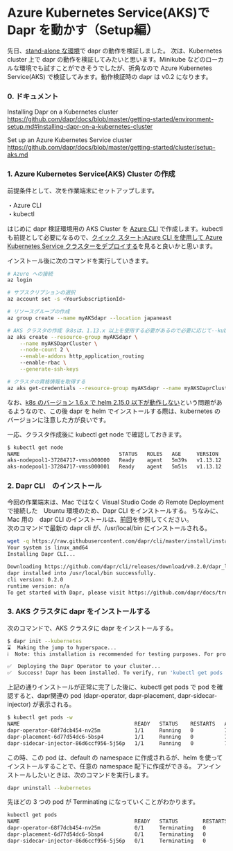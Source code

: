 # Azure Kubernetes Service(AKS)で Dapr を動かす（Setup編）


先日、[stand-alone な環境](../../../../2019/11/16/20191116_dapr/)で dapr の動作を検証しました。
次は、Kubernetes cluster 上で dapr の動作を検証してみたいと思います。Minikube などのローカルな環境でも試すことができそうでしたが、折角なので Azure Kubernetes Service(AKS) で検証してみます。動作検証時の dapr は v0.2 になります。

### 0. ドキュメント
Installing Dapr on a Kubernetes cluster  
https://github.com/dapr/docs/blob/master/getting-started/environment-setup.md#installing-dapr-on-a-kubernetes-cluster

Set up an Azure Kubernetes Service cluster <br>
https://github.com/dapr/docs/blob/master/getting-started/cluster/setup-aks.md

### 1. Azure Kubernetes Service(AKS) Cluster の作成
前提条件として、次を作業端末にセットアップします。

・Azure CLI <br>
・kubectl <br>

はじめに dapr 検証環境用の AKS Cluster を [Azure CLI](https://docs.microsoft.com/ja-jp/cli/azure/install-azure-cli?view=azure-cli-latest) で作成します。kubectl も前提として必要になるので、[クイック スタート:Azure CLI を使用して Azure Kubernetes Service クラスターをデプロイする](https://docs.microsoft.com/ja-jp/azure/aks/kubernetes-walkthrough)を見ると良いかと思います。

インストール後に次のコマンドを実行していきます。

```sh
# Azure への接続
az login

# サブスクリプションの選択
az account set -s <YourSubscriptionId>

# リソースグループの作成
az group create --name myAKSdapr --location japaneast

# AKS クラスタの作成（k8sは、1.13.x 以上を使用する必要があるので必要に応じて--kubernetes-versionで指定する）
az aks create --resource-group myAKSdapr \
    --name myAKSDaprCluster \
    --node-count 2 \
    --enable-addons http_application_routing
    --enable-rbac \
    --generate-ssh-keys

# クラスタの資格情報を取得する
az aks get-credentials --resource-group myAKSdapr --name myAKSDaprCluster
```

なお、[k8s のバージョン 1.6.x で helm 2.15.0 以下が動作しない](https://github.com/helm/helm/issues/6374#issuecomment-537185486)という問題があるようなので、この後 dapr を helm でインストールする際は、kubernetes のバージョンに注意した方が良いです。


一応、クラスタ作成後に kubectl get node で確認しておきます。

```sh
$ kubectl get node
NAME                                STATUS   ROLES   AGE     VERSION
aks-nodepool1-37284717-vmss000000   Ready    agent   5m39s   v1.13.12
aks-nodepool1-37284717-vmss000001   Ready    agent   5m51s   v1.13.12
```

### 2. Dapr CLI　のインストール
今回の作業端末は、Mac ではなく Visual Studio Code の Remote Deployment で接続した　Ubuntu 環境のため、Dapr CLI をインストールする。
ちなみに、Mac 用の　dapr CLI のインストールは、[前回](../../../../2019/11/16/20191116_dapr/)を参照してください。<br>
次のコマンドで最新の dapr cli が、/usr/local/bin にインストールされる。

```sh
wget -q https://raw.githubusercontent.com/dapr/cli/master/install/install.sh -O - | /bin/bash
Your system is linux_amd64
Installing Dapr CLI...

Downloading https://github.com/dapr/cli/releases/download/v0.2.0/dapr_linux_amd64.tar.gz ...
dapr installed into /usr/local/bin successfully.
cli version: 0.2.0 
runtime version: n/a
To get started with Dapr, please visit https://github.com/dapr/docs/tree/master/getting-started
```

### 3. AKS クラスタに dapr をインストールする
次のコマンドで、AKS クラスタに dapr をインストールする。

```sh
$ dapr init --kubernetes
⌛  Making the jump to hyperspace...
ℹ️  Note: this installation is recommended for testing purposes. For production environments, please use Helm 

✅  Deploying the Dapr Operator to your cluster...
✅  Success! Dapr has been installed. To verify, run 'kubectl get pods -w' in your terminal
```

上記の通りインストールが正常に完了した後に、kubectl get pods で pod を確認すると、dapr関連の pod (dapr-operator, dapr-placement, dapr-sidecar-injector) が表示される。

```sh
$ kubectl get pods -w
NAME                                     READY   STATUS    RESTARTS   AGE
dapr-operator-68f7dcb454-nv25m           1/1     Running   0          70s
dapr-placement-6d77d54dc6-5bsp4          1/1     Running   0          70s
dapr-sidecar-injector-86d6ccf956-5j56p   1/1     Running   0          70s
```


この時、この pod は、default の namespace に作成されるが、helm を使ってインストールすることで、任意の namespace 配下に作成ができる。
アンインストールしたいときは、次のコマンドを実行します。

```sh
dapr uninstall --kubernetes
```


先ほどの 3 つの pod が Terminating になっていくことがわかります。

```sh
kubectl get pods
NAME                                     READY   STATUS        RESTARTS   AGE
dapr-operator-68f7dcb454-nv25m           0/1     Terminating   0          22m
dapr-placement-6d77d54dc6-5bsp4          0/1     Terminating   0          22m
dapr-sidecar-injector-86d6ccf956-5j56p   0/1     Terminating   0          22m
```

